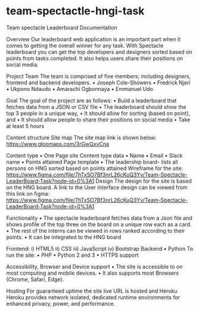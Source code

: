 # team-spectactle-hngi-task
Team spectacle 
Leaderboard Documentation

Overview
Our leaderboard web application is an important part when it comes to getting the overall winner for any task. 
With Spectacle leaderboard you can get the top developers and designers sorted based on points from tasks completed. It also helps users share their positions on social media.

Project Team
The team is comprised of five members; including designers, frontend and backend developers.
•	Joseph Cole-Showers 
•	Fredrick Njeri
•	Ukpono Ndaudo
•	Amarachi Ogbonnaya
•	Emmanuel Udo 

Goal
The goal of the project are as follows:
•	Build a leaderboard that fetches data from a JSON or CSV file
•	The leaderboard should show the top 3 people in a unique way,
•	It should allow for sorting (based on point), and
•	It should allow people to share their positions on social media 
•	Take at least 5 hours

Content structure
Site map
The site map link is shown below:
https://www.gloomaps.com/3rGwQxvCna




Content type
•	One Page site
Content type data
•	Name
•	Email
•	Slack name
•	Points attained
Page template
•	The leadership board- lists all persons on HNG sorted based on points attained
Wireframe for the site: https://www.figma.com/file/7hTxSO7Bf3nrL26cKuQ3Yv/Team-Spectacle-LeaderBoard-Task?node-id=0%3A1
Design
The design for the site is based on the HNG board.
A link to the User interface design can be viewed from this link on figma:    
https://www.figma.com/file/7hTxSO7Bf3nrL26cKuQ3Yv/Team-Spectacle-LeaderBoard-Task?node-id=0%3A1


Functionality 
•	The spectacle leaderboard fetches data from a Json file and shows profile of the top three on the board on a unique row each as a card. 
•	The rest of the interns can be viewed in rows ranked according to their points.
•	It can be integrated to the HNG board

Frontend:
i)	HTML5
ii)	CSS
iii)	JavaScript
iv)	Bootstrap
Backend
•	Python
To run the site: 
•	PHP 
•	Python 2 and 3
•	HTTPS support


Accessibility, Browser and Device support
•	The site is accessible to on most computing and mobile devices. 
•	It also supports most Browsers (Chrome, Safari, Edge).


Hosting 
For guaranteed uptime the site live URL is hosted and Heroku
Heroku provides network isolated, dedicated runtime environments for enhanced privacy, power, and performance.


